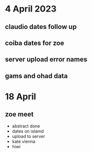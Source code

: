# 4 April 2023
## claudio dates follow up
## coiba dates for zoe
## server upload error names
## gams and ohad data


# 18 April

## zoe meet
- abstract done
- dates on islamd
- upload to server
- kate vienna
- hiwi
